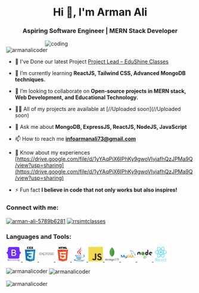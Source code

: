 <h1 align="center">Hi 👋, I'm Arman Ali</h1>
<h3 align="center">Aspiring Software Engineer | MERN Stack Developer</h3>
<img align="right" alt="coding" width = "400" src ="https://camo.githubusercontent.com/2366b34bb903c09617990fb5fff4622f3e941349e846ddb7e73df872a9d21233/68747470733a2f2f63646e2e6472696262626c652e636f6d2f75736572732f3733303730332f73637265656e73686f74732f363538313234332f6176656e746f2e676966" />


<p align="left"> <img src="https://komarev.com/ghpvc/?username=armanalicoder&label=Profile%20views&color=0e75b6&style=flat" alt="armanalicoder" /> </p>

- 🔭 I've Done our latest Project [Project Lead – EduShine Classes](https://github.com/armanalicoder/Edushine-Classes.git)

- 🌱 I’m currently learning **ReactJS, Tailwind CSS, Advanced MongoDB techniques.**

- 👯 I’m looking to collaborate on **Open-source projects in MERN stack, Web Development, and Educational Technology.**

- 👨‍💻 All of my projects are available at [//Uploaded soon](//Uploaded soon)

- 💬 Ask me about **MongoDB, ExpressJS, ReactJS, NodeJS, JavaScript**

- 📫 How to reach me **infoarmanali73@gmail.com**

- 📄 Know about my experiences [https://drive.google.com/file/d/1yYAqPiX6IPhKy9gwoVIvjafhQzJPMa9Q/view?usp=sharing](https://drive.google.com/file/d/1yYAqPiX6IPhKy9gwoVIvjafhQzJPMa9Q/view?usp=sharing)

- ⚡ Fun fact **I believe in code that not only works but also inspires!**

<h3 align="left">Connect with me:</h3>
<p align="left">
<a href="https://linkedin.com/in/arman-ali-5789b6281" target="blank"><img align="center" src="https://raw.githubusercontent.com/rahuldkjain/github-profile-readme-generator/master/src/images/icons/Social/linked-in-alt.svg" alt="arman-ali-5789b6281" height="30" width="40" /></a>
<a href="https://www.youtube.com/c/rrsimtclasses" target="blank"><img align="center" src="https://raw.githubusercontent.com/rahuldkjain/github-profile-readme-generator/master/src/images/icons/Social/youtube.svg" alt="rrsimtclasses" height="30" width="40" /></a>
</p>

<h3 align="left">Languages and Tools:</h3>
<p align="left"> <a href="https://getbootstrap.com" target="_blank" rel="noreferrer"> <img src="https://raw.githubusercontent.com/devicons/devicon/master/icons/bootstrap/bootstrap-plain-wordmark.svg" alt="bootstrap" width="40" height="40"/> </a> <a href="https://www.w3schools.com/css/" target="_blank" rel="noreferrer"> <img src="https://raw.githubusercontent.com/devicons/devicon/master/icons/css3/css3-original-wordmark.svg" alt="css3" width="40" height="40"/> </a> <a href="https://expressjs.com" target="_blank" rel="noreferrer"> <img src="https://raw.githubusercontent.com/devicons/devicon/master/icons/express/express-original-wordmark.svg" alt="express" width="40" height="40"/> </a> <a href="https://www.w3.org/html/" target="_blank" rel="noreferrer"> <img src="https://raw.githubusercontent.com/devicons/devicon/master/icons/html5/html5-original-wordmark.svg" alt="html5" width="40" height="40"/> </a> <a href="https://www.java.com" target="_blank" rel="noreferrer"> <img src="https://raw.githubusercontent.com/devicons/devicon/master/icons/java/java-original.svg" alt="java" width="40" height="40"/> </a> <a href="https://developer.mozilla.org/en-US/docs/Web/JavaScript" target="_blank" rel="noreferrer"> <img src="https://raw.githubusercontent.com/devicons/devicon/master/icons/javascript/javascript-original.svg" alt="javascript" width="40" height="40"/> </a> <a href="https://www.mongodb.com/" target="_blank" rel="noreferrer"> <img src="https://raw.githubusercontent.com/devicons/devicon/master/icons/mongodb/mongodb-original-wordmark.svg" alt="mongodb" width="40" height="40"/> </a> <a href="https://www.mysql.com/" target="_blank" rel="noreferrer"> <img src="https://raw.githubusercontent.com/devicons/devicon/master/icons/mysql/mysql-original-wordmark.svg" alt="mysql" width="40" height="40"/> </a> <a href="https://nodejs.org" target="_blank" rel="noreferrer"> <img src="https://raw.githubusercontent.com/devicons/devicon/master/icons/nodejs/nodejs-original-wordmark.svg" alt="nodejs" width="40" height="40"/> </a> <a href="https://reactjs.org/" target="_blank" rel="noreferrer"> <img src="https://raw.githubusercontent.com/devicons/devicon/master/icons/react/react-original-wordmark.svg" alt="react" width="40" height="40"/> </a> </p>

<p><img align="left" src="https://github-readme-stats.vercel.app/api/top-langs?username=armanalicoder&show_icons=true&locale=en&layout=compact" alt="armanalicoder" /></p>

<p>&nbsp;<img align="center" src="https://github-readme-stats.vercel.app/api?username=armanalicoder&show_icons=true&locale=en" alt="armanalicoder" /></p>

<p><img align="center" src="https://github-readme-streak-stats.herokuapp.com/?user=armanalicoder&" alt="armanalicoder" /></p>
